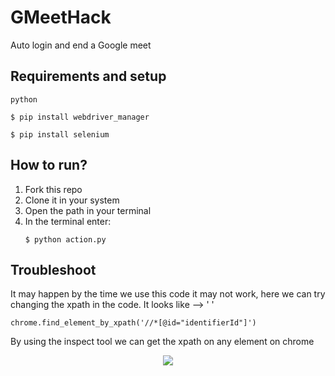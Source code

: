 # GMeetHack
Auto login and end a Google meet  

## Requirements and setup
`python`
```
$ pip install webdriver_manager
```
```
$ pip install selenium
```
## How to run?
1. Fork this repo
2. Clone it in your system
3. Open the path in your terminal
4. In the terminal enter: 
    ```
    $ python action.py
    ```

## Troubleshoot
It may happen by the time we use this code it may not work, here we can try changing the xpath in the code. It looks like -->  ' '  
```
chrome.find_element_by_xpath('//*[@id="identifierId"]')
```

By using the inspect tool we can get the xpath on any element on chrome
<p align="center"> 
    <img src='https://res.cloudinary.com/practicaldev/image/fetch/s--f3GI8Xwk--/c_limit%2Cf_auto%2Cfl_progressive%2Cq_66%2Cw_880/https://thepracticaldev.s3.amazonaws.com/i/cv9yhr3hyhkdofksmcey.gif'>
</p>